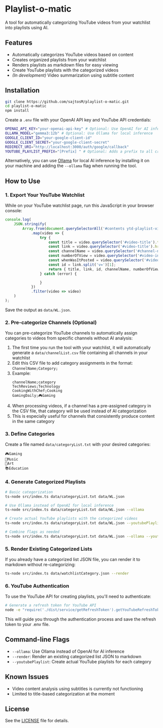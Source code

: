 # Playlist-o-matic

A tool for automatically categorizing YouTube videos from your watchlist into playlists using AI.

## Features

- Automatically categorizes YouTube videos based on  content
- Creates organized playlists from your watchlist
- Renders playlists as markdown files for easy viewing
- Create YouTube playlists with the categorized videos
- *(In development)* Video summarization using subtitle content

## Installation

```sh
git clone https://github.com/sajtosM/playlist-o-matic.git
cd playlist-o-matic
npm install
```

Create a `.env` file with your OpenAI API key and YouTube API credentials:

```sh
OPENAI_API_KEY="your-openai-api-key" # Optional: Use OpenAI for AI inference
OLLAMA_MODEL="gemma3:12b" # Optional: Use Ollama for local inference
GOOGLE_CLIENT_ID="your-google-client-id"
GOOGLE_CLIENT_SECRET="your-google-client-secret"
REDIRECT_URI="http://localhost:3000/auth/google/callback"
YOUTUBE_PLAYLIST_PREFIX="[Prefix] " # Optional: Adds a prefix to all created playlist names
```

Alternatively, you can use [Ollama](https://ollama.ai/) for local AI inference by installing it on your machine and adding the `--ollama` flag when running the tool.

## How to Use

### 1. Export Your YouTube Watchlist

While on your YouTube watchlist page, run this JavaScript in your browser console:

```js
console.log(
    JSON.stringify(
        Array.from(document.querySelectorAll('#contents ytd-playlist-video-renderer'))
            .map(video => {
                try {
                    const title = video.querySelector('#video-title').textContent.trim();
                    const link = video.querySelector('#video-title').href;
                    const channelName = video.querySelector('#channel-name').querySelector('.yt-formatted-string').textContent.trim();
                    const numberOfView = video.querySelector('#video-info').querySelectorAll('.style-scope')[0].textContent.trim();
                    const whenWasItPosted = video.querySelector('#video-info').querySelectorAll('.style-scope')[2].textContent.trim();
                    const id = link.split('v=')[1];
                    return { title, link, id, channelName, numberOfView, whenWasItPosted };
                } catch (error) {

                }
            })
            .filter(video => video)
    )
);
```

Save the output as `data/WL.json`.

### 2. Pre-categorize Channels (Optional)

You can pre-categorize YouTube channels to automatically assign categories to videos from specific channels without AI analysis:

1. The first time you run the tool with your watchlist, it will automatically generate a `data/channelList.csv` file containing all channels in your watchlist
2. Edit this CSV file to add category assignments in the format: `ChannelName;Category;`
3. Example:
   ```
   channelName;category
   TechReviews;Technology
   CookingWithChef;Cooking
   GamingDaily;🎮Gaming
   ```
4. When processing videos, if a channel has a pre-assigned category in the CSV file, that category will be used instead of AI categorization
5. This is especially useful for channels that consistently produce content in the same category

### 3. Define Categories

Create a file named `data/categoryList.txt` with your desired categories:

```
🎮Gaming
🎵Music
🎨Art
📚Education
```

### 4. Generate Categorized Playlists

```sh
# Basic categorization
ts-node src/index.ts data/categoryList.txt data/WL.json

# Use Ollama instead of OpenAI for local inference
ts-node src/index.ts data/categoryList.txt data/WL.json --ollama

# Create actual YouTube playlists with the categorized videos
ts-node src/index.ts data/categoryList.txt data/WL.json --youtubePlaylist

# Combine flags as needed
ts-node src/index.ts data/categoryList.txt data/WL.json --ollama --youtubePlaylist
```

### 5. Render Existing Categorized Lists

If you already have a categorized list JSON file, you can render it to markdown without re-categorizing:

```sh
ts-node src/index.ts data/watchlistCategory.json --render
```

### 6. YouTube Authentication

To use the YouTube API for creating playlists, you'll need to authenticate:

```sh
# Generate a refresh token for YouTube API
node -e "require('./dist/service/getRefreshToken').getYouTubeRefreshToken()"
```

This will guide you through the authentication process and save the refresh token to your .env file.

## Command-line Flags

- `--ollama`: Use Ollama instead of OpenAI for AI inference
- `--render`: Render an existing categorized list JSON to markdown
- `--youtubePlaylist`: Create actual YouTube playlists for each category

## Known Issues

- Video content analysis using subtitles is currently not functioning
- Limited to title-based categorization at the moment

## License

See the [LICENSE](LICENSE) file for details.
